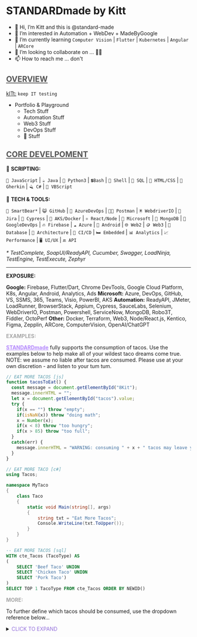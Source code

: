 **<h1>STANDARDmade by Kitt</h1>**

- 👋 Hi, I’m Kitt and this is @standard-made
- 👀 I’m interested in Automation + WebDev + MadeByGoogle
- 🌱 I’m currently learning `Computer Vision` | `Flutter` | `Kubernetes` | `Angular` | `ARCore`
- 💞️ I’m looking to collaborate on ... :taco::taco:
- 📫 How to reach me ... don't

## <span style="color:#555555"><u> **OVERVIEW** </u></span>
[kITt:](https://made.llc) `keep IT testing`
- Portfolio & Playground
  - Tech Stuff
  - Automation Stuff
  - Web3 Stuff
  - DevOps Stuff
  - :taco: Stuff


## <span style="color:#555555"><u> **CORE DEVELPOMENT** </u></span>

:taco: **SCRIPTING:** 

`🦏 JavaScript` | `☕ Java` | `🐍 Python3` | `💲Bash` | `🐚 Shell` | `🐘 SQL` | `🌈 HTML/CSS` | `🥒 Gherkin` | `🪒 C#` | `🐧 VBScript`

:taco: **TECH & TOOLS:** 

`🐻 SmartBear*` | `😺 GitHub` | `🦥 AzureDevOps` | `🧑‍🚀 Postman` | `🖲️ WebdriverIO` | `👾 Jira` | `🤖 Cypress` | `🐋 AKS/Docker` | `⚛️ React/Node` | `📎 Microsoft` | `🦍 MongoDB` | `🦖 GoogleDevOps` | `🔥 Firebase` | `☁️ Azure` | `📱 Android` | `🌐 Web2` | `🪙 Web3` | `🔐 Database` | `📐 Architecture` | `🚀 CI/CD` | `🛏️ Embedded` | `📊 Analytics` | `📈 Performance` | `🖥️ UI/UX` | `🔚 API`

_* TestComplete, SoapUI/ReadyAPI, Cucumber, Swagger, LoadNinja, TestEngine, TestExecute, Zephyr_

--------------------
**EXPOSURE:** 

**Google:** Firebase, Flutter/Dart, Chrome DevTools, Google Cloud Platform, K8s, Angular, Android, Analytics, Ads **Microsoft:** Azure, DevOps, GitHub, VS, SSMS, 365, Teams, Visio, PowerBI, AKS **Automation:** ReadyAPI, JMeter, LoadRunner, BrowserStack, Appium, Cypress, SauceLabs, Selenium, WebDriverIO, Postman, Powershell, ServiceNow, MongoDB, Robo3T, Fiddler, OctoPerf **Other:** Docker, Terraform, Web3, Node/React.js, Kentico, Figma, Zepplin, ARCore, ComputerVision, OpenAI/ChatGPT 

<span style="color:#A6A6A6"> **EXAMPLES:** </span>

<span style="color:#B387FD"><u>**STANDARDmade**</u></span> fully supports the consumption of tacos. Use the examples below to help make all of your wildest taco dreams come true. NOTE: we assume no liable after tacos are consumed. Please use at your own discretion - and listen to your tum tum.


``` js
// EAT MORE TACOS [js]
function tacosToEat() {
  const message = document.getElementById("8Kit");
  message.innerHTML = "";
  let x = document.getElementById("tacos").value;
  try {
    if(x == "") throw "empty";
    if(isNaN(x)) throw "doing math";
    x = Number(x);
    if(x < 8) throw "too hungry";
    if(x > 85) throw "too full";
  }
  catch(err) {
    message.innerHTML = "WARNING: consuming " + x + " tacos may leave you " + err;
  }
}
```


``` csharp
// EAT MORE TACO [c#]
using Tacos;

namespace MyTaco 
{
    class Taco 
    {
        static void Main(string[], args) 
        {
            string txt = "Eat More Tacos";
            Console.WriteLine(txt.ToUpper()); 
        }
    }
}

```


``` sql
-- EAT MORE TACOS [sql]
WITH cte_Tacos (TacoType) AS 
(
    SELECT 'Beef Taco' UNION
    SELECT 'Chicken Taco' UNION
    SELECT 'Pork Taco')
)
SELECT TOP 1 TacoType FROM cte_Tacos ORDER BY NEWID()

```


<span style="color:#A6A6A6"> **MORE:** </span>

To further define which tacos should be consumed, use the dropdown reference below...

<details>
  <summary><span style="color:mediumpurple"> CLICK TO EXPAND </span></summary>

- <span style="color:hotpink"> [@]_OUTER </span>
   - [BOWL]
   - [LETTUCE]
   - [SHELL/WRAP]
      - <span style="color:mediumpurple"> [@]_Corn </span>
      - <span style="color:mediumpurple"> [@]_Flour </span>
   - [NONE]
      - <span style="color:mediumpurple"> [@]_Seek-Help </span>
  
- <span style="color:hotpink"> [@]_INNER </span>
   - [BEEF]
      - <span style="color:mediumpurple"> [@]_Birria </span>
      - <span style="color:mediumpurple"> [@]_Carne-Asada </span>
      - <span style="color:mediumpurple"> [@]_Ground </span> 
      - <span style="color:mediumpurple"> [@]_Shredded </span>
   - [CHICKEN]
      - <span style="color:mediumpurple"> [@]_Chopped </span> 
      - <span style="color:mediumpurple"> [@]_Shredded </span>
      - <span style="color:mediumpurple"> [@]_Tinga </span>
   - [PORK]
      - <span style="color:mediumpurple"> [@]_Al-Pastor </span>
      - <span style="color:mediumpurple"> [@]_Barbacoa </span>
      - <span style="color:mediumpurple"> [@]_Campechanos </span>
      - <span style="color:mediumpurple"> [@]_Carnitas </span>
      - <span style="color:mediumpurple"> [@]_Chorizo </span>
   - [FISH]
      - <span style="color:mediumpurple"> [@]_Pescado </span>

- <span style="color:hotpink"> [@]_TOPPINGS </span>
   - [BROWNS]
      - <span style="color:mediumpurple"> [@]_Lentals </span>
      - <span style="color:mediumpurple"> [@]_MoreMeat </span>
      - <span style="color:mediumpurple"> [@]_Rice </span>
   - [GREENS]
      - <span style="color:mediumpurple"> [@]_Cilantro </span>
      - <span style="color:mediumpurple"> [@]_Lettuce </span>
      - <span style="color:mediumpurple"> [@]_Lime </span>
      - <span style="color:mediumpurple"> [@]_Guacamole </span>
      - <span style="color:mediumpurple"> [@]_Jalapeños </span>
      - <span style="color:mediumpurple"> [@]_Spinich </span>
   - [REDS]
      - <span style="color:mediumpurple"> [@]_HotSauce </span> 
      - <span style="color:mediumpurple"> [@]_Peppers </span>
      - <span style="color:mediumpurple"> [@]_Pico </span>
      - <span style="color:mediumpurple"> [@]_Salsa </span>
      - <span style="color:mediumpurple"> [@]_Tomatoe </span>
   - [WHITES]
      - <span style="color:mediumpurple"> [@]_CheeseDuh </span>
      - <span style="color:mediumpurple"> [@]_EggWhites </span>
      - <span style="color:mediumpurple"> [@]_Onions </span>
      - <span style="color:mediumpurple"> [@]_SourCream </span>
   - [YELLOWS]
      - <span style="color:mediumpurple"> [@]_Corn </span>
      - <span style="color:mediumpurple"> [@]_Egg </span>
      - <span style="color:mediumpurple"> [@]_MoreCheese </span>
      - <span style="color:mediumpurple"> [@]_Pineapples </span>
</details>
